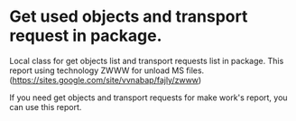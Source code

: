 # Get used objects and transport request in package.

Local class for get objects list and transport requests list in package.
This report using technology ZWWW for unload MS files.(https://sites.google.com/site/vvnabap/fajly/zwww)

If you need get objects and transport requests for make work's report, you can use this report.
